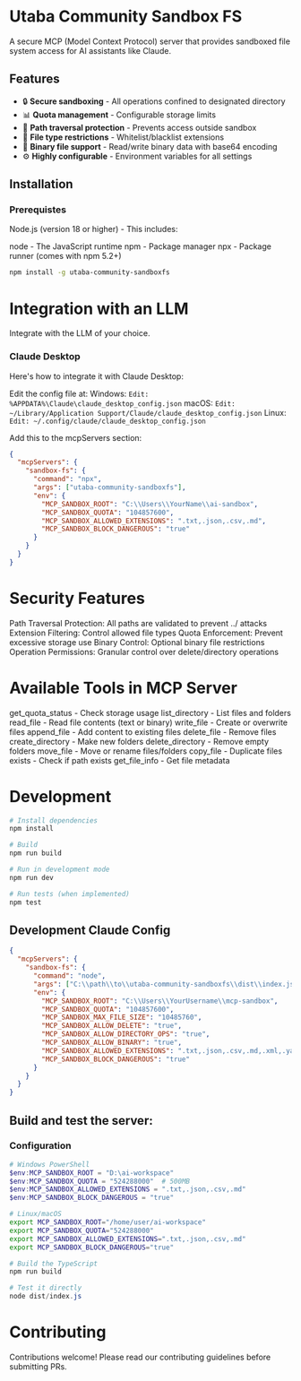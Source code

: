 # Utaba Community Sandbox FS

A secure MCP (Model Context Protocol) server that provides sandboxed file system access for AI assistants like Claude.

## Features

- 🔒 **Secure sandboxing** - All operations confined to designated directory
- 📊 **Quota management** - Configurable storage limits
- 🚫 **Path traversal protection** - Prevents access outside sandbox
- 📝 **File type restrictions** - Whitelist/blacklist extensions
- 🔄 **Binary file support** - Read/write binary data with base64 encoding
- ⚙️ **Highly configurable** - Environment variables for all settings

## Installation

### Prerequistes

Node.js (version 18 or higher) - This includes:

node - The JavaScript runtime
npm - Package manager
npx - Package runner (comes with npm 5.2+)

```bash
npm install -g utaba-community-sandboxfs
```

# Integration with an LLM

Integrate with the LLM of your choice.  

### Claude Desktop
Here's how to integrate it with Claude Desktop:

Edit the config file at:
Windows: `Edit: %APPDATA%\Claude\claude_desktop_config.json`
macOS: `Edit: ~/Library/Application Support/Claude/claude_desktop_config.json`
Linux: `Edit: ~/.config/claude/claude_desktop_config.json`

Add this to the mcpServers section:
```json
{
  "mcpServers": {
    "sandbox-fs": {
      "command": "npx",
      "args": ["utaba-community-sandboxfs"],
      "env": {
        "MCP_SANDBOX_ROOT": "C:\\Users\\YourName\\ai-sandbox",
        "MCP_SANDBOX_QUOTA": "104857600",
        "MCP_SANDBOX_ALLOWED_EXTENSIONS": ".txt,.json,.csv,.md",
        "MCP_SANDBOX_BLOCK_DANGEROUS": "true"
      }
    }
  }
}
```
# Security Features

Path Traversal Protection: All paths are validated to prevent ../ attacks
Extension Filtering: Control allowed file types
Quota Enforcement: Prevent excessive storage use
Binary Control: Optional binary file restrictions
Operation Permissions: Granular control over delete/directory operations


# Available Tools in MCP Server

get_quota_status - Check storage usage
list_directory - List files and folders
read_file - Read file contents (text or binary)
write_file - Create or overwrite files
append_file - Add content to existing files
delete_file - Remove files
create_directory - Make new folders
delete_directory - Remove empty folders
move_file - Move or rename files/folders
copy_file - Duplicate files
exists - Check if path exists
get_file_info - Get file metadata

# Development 

```bash
# Install dependencies
npm install

# Build
npm run build

# Run in development mode
npm run dev

# Run tests (when implemented)
npm test
```
## Development Claude Config

```json
{
  "mcpServers": {
    "sandbox-fs": {
      "command": "node",
      "args": ["C:\\path\\to\\utaba-community-sandboxfs\\dist\\index.js"],
      "env": {
        "MCP_SANDBOX_ROOT": "C:\\Users\\YourUsername\\mcp-sandbox",
        "MCP_SANDBOX_QUOTA": "104857600",
        "MCP_SANDBOX_MAX_FILE_SIZE": "10485760",
        "MCP_SANDBOX_ALLOW_DELETE": "true",
        "MCP_SANDBOX_ALLOW_DIRECTORY_OPS": "true",
        "MCP_SANDBOX_ALLOW_BINARY": "true",
        "MCP_SANDBOX_ALLOWED_EXTENSIONS": ".txt,.json,.csv,.md,.xml,.yaml,.log",
        "MCP_SANDBOX_BLOCK_DANGEROUS": "true"
      }
    }
  }
}
```

## Build and test the server:

### Configuration

```powershell
# Windows PowerShell
$env:MCP_SANDBOX_ROOT = "D:\ai-workspace"
$env:MCP_SANDBOX_QUOTA = "524288000"  # 500MB
$env:MCP_SANDBOX_ALLOWED_EXTENSIONS = ".txt,.json,.csv,.md"
$env:MCP_SANDBOX_BLOCK_DANGEROUS = "true"
```

```bash
# Linux/macOS
export MCP_SANDBOX_ROOT="/home/user/ai-workspace"
export MCP_SANDBOX_QUOTA="524288000"
export MCP_SANDBOX_ALLOWED_EXTENSIONS=".txt,.json,.csv,.md"
export MCP_SANDBOX_BLOCK_DANGEROUS="true"
```

```powershell
# Build the TypeScript
npm run build

# Test it directly
node dist/index.js
```

# Contributing

Contributions welcome! Please read our contributing guidelines before submitting PRs.